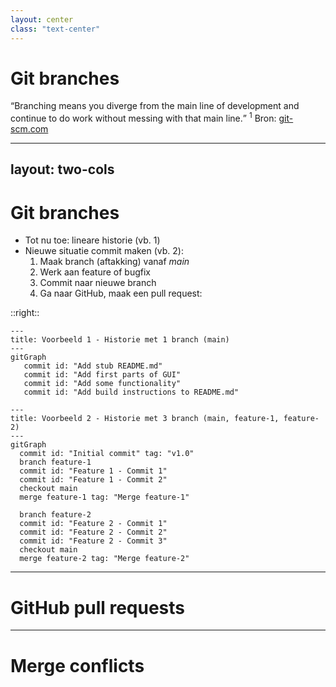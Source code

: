 ```yaml
---
layout: center
class: "text-center"
---
```


# Git branches

<span class="font-extralight">
  <q>Branching means you diverge from the main line of development and continue to do work without messing with that main line.</q>
  <sup>1</sup>
</span>

<Footnotes separator>
  <Footnote :number=1>Bron: <a href="https://git-scm.com/book/en/v2/Git-Branching-Branches-in-a-Nutshell">git-scm.com</a></Footnote>
</Footnotes>

---
layout: two-cols
---

# Git branches

- Tot nu toe: lineare historie (vb. 1)
- Nieuwe situatie commit maken (vb. 2):
  1. Maak branch (aftakking) vanaf _main_
  2. Werk aan feature of bugfix
  3. Commit naar nieuwe branch
  4. Ga naar GitHub, maak een pull request:

::right::

```mermaid
---
title: Voorbeeld 1 - Historie met 1 branch (main)
---
gitGraph
   commit id: "Add stub README.md"
   commit id: "Add first parts of GUI"
   commit id: "Add some functionality"
   commit id: "Add build instructions to README.md"
```

```mermaid
---
title: Voorbeeld 2 - Historie met 3 branch (main, feature-1, feature-2)
---
gitGraph
  commit id: "Initial commit" tag: "v1.0"
  branch feature-1
  commit id: "Feature 1 - Commit 1"
  commit id: "Feature 1 - Commit 2"
  checkout main
  merge feature-1 tag: "Merge feature-1"

  branch feature-2
  commit id: "Feature 2 - Commit 1"
  commit id: "Feature 2 - Commit 2"
  commit id: "Feature 2 - Commit 3"
  checkout main
  merge feature-2 tag: "Merge feature-2"
```

---

# GitHub pull requests

---

# Merge conflicts
